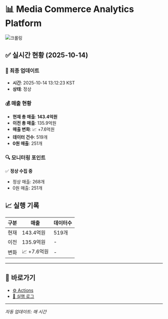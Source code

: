 # 📊 Media Commerce Analytics Platform

![크롤링](https://img.shields.io/badge/크롤링-정상-green)

## ✅ 실시간 현황 (2025-10-14)

### 📍 최종 업데이트
- **시간**: 2025-10-14 13:12:23 KST
- **상태**: 정상

### 💰 매출 현황
- **현재 총 매출**: **143.4억원**
- **이전 총 매출**: 135.9억원
- **매출 변화**: 📈 +7.6억원
- **데이터 건수**: 519개
- **0원 매출**: 251개

### 🔍 모니터링 포인트

✅ **정상 수집 중**
- 정상 매출: 268개
- 0원 매출: 251개


## 📈 실행 기록

| 구분 | 매출 | 데이터수 |
|------|------|----------|
| 현재 | 143.4억원 | 519개 |
| 이전 | 135.9억원 | - |
| 변화 | 📈 +7.6억원 | - |

---

## 🔗 바로가기

- [⚙️ Actions](../../actions)
- [📝 실행 로그](../../actions/workflows/daily_scraping.yml)

---

*자동 업데이트: 매 시간*
